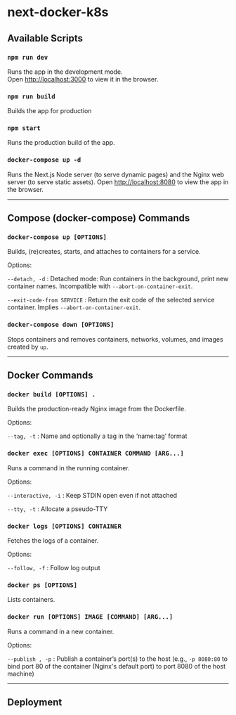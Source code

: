 # next-docker-k8s

## Available Scripts

### `npm run dev`

Runs the app in the development mode.<br> Open [http://localhost:3000](http://localhost:3000) to
view it in the browser.

### `npm run build`

Builds the app for production

### `npm start`

Runs the production build of the app.

### `docker-compose up -d`

Runs the Next.js Node server (to serve dynamic pages) and the Nginx web server (to serve static
assets). Open [http://localhost:8080](http://localhost:8080) to view the app in the browser.

---

## Compose (docker-compose) Commands

### `docker-compose up [OPTIONS]`

Builds, (re)creates, starts, and attaches to containers for a service.

Options:

`--detach, -d` : Detached mode: Run containers in the background, print new container names.
Incompatible with `--abort-on-container-exit`.

`--exit-code-from SERVICE` : Return the exit code of the selected service container. Implies
`--abort-on-container-exit`.

### `docker-compose down [OPTIONS]`

Stops containers and removes containers, networks, volumes, and images created by `up`.

---

## Docker Commands

### `docker build [OPTIONS] .`

Builds the production-ready Nginx image from the Dockerfile.

Options:

`--tag, -t` : Name and optionally a tag in the ‘name:tag’ format

### `docker exec [OPTIONS] CONTAINER COMMAND [ARG...]`

Runs a command in the running container.

Options:

`--interactive, -i` : Keep STDIN open even if not attached

`--tty, -t` : Allocate a pseudo-TTY

### `docker logs [OPTIONS] CONTAINER`

Fetches the logs of a container.

Options:

`--follow, -f` : Follow log output

### `docker ps [OPTIONS]`

Lists containers.

### `docker run [OPTIONS] IMAGE [COMMAND] [ARG...]`

Runs a command in a new container.

Options:

`--publish , -p` : Publish a container’s port(s) to the host (e.g., `-p 8080:80` to bind port 80 of
the container (Nginx's default port) to port 8080 of the host machine)

---

## Deployment
